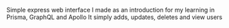 Simple express web interface I made as an introduction for my learning in Prisma, GraphQL and Apollo
It simply adds, updates, deletes and view users